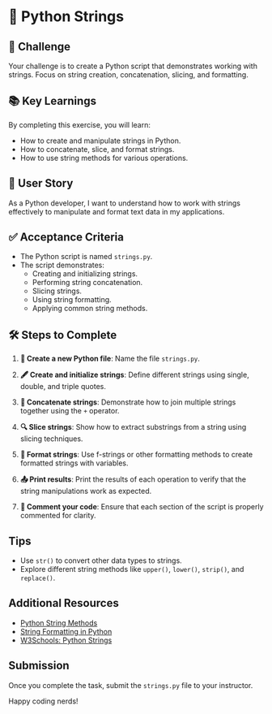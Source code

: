 # 🐍 Python Strings

## 🎯 Challenge

Your challenge is to create a Python script that demonstrates working with strings. Focus on string creation, concatenation, slicing, and formatting.

## 📚 Key Learnings

By completing this exercise, you will learn:

- How to create and manipulate strings in Python.
- How to concatenate, slice, and format strings.
- How to use string methods for various operations.

## 👤 User Story

As a Python developer, I want to understand how to work with strings effectively to manipulate and format text data in my applications.

## ✅ Acceptance Criteria

- The Python script is named `strings.py`.
- The script demonstrates:
  - Creating and initializing strings.
  - Performing string concatenation.
  - Slicing strings.
  - Using string formatting.
  - Applying common string methods.

## 🛠️ Steps to Complete

1. **📁 Create a new Python file**: Name the file `strings.py`.

2. **🖋️ Create and initialize strings**: Define different strings using single, double, and triple quotes.

3. **🔗 Concatenate strings**: Demonstrate how to join multiple strings together using the `+` operator.

4. **🔍 Slice strings**: Show how to extract substrings from a string using slicing techniques.

5. **📝 Format strings**: Use f-strings or other formatting methods to create formatted strings with variables.

6. **📤 Print results**: Print the results of each operation to verify that the string manipulations work as expected.

7. **💬 Comment your code**: Ensure that each section of the script is properly commented for clarity.

## Tips

- Use `str()` to convert other data types to strings.
- Explore different string methods like `upper()`, `lower()`, `strip()`, and `replace()`.

## Additional Resources

- [Python String Methods](https://docs.python.org/3/library/stdtypes.html#string-methods)
- [String Formatting in Python](https://realpython.com/python-f-strings/)
- [W3Schools: Python Strings](https://www.w3schools.com/python/python_strings.asp)

## Submission

Once you complete the task, submit the `strings.py` file to your instructor.

Happy coding nerds!